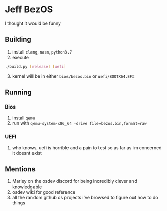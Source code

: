 # Jeff BezOS
I thought it would be funny

## Building
1. install `clang`, `nasm`, `python3.7`
2. execute 
```sh
./build.py [release] [uefi]
```
3. kernel will be in either `bios/bezos.bin` or `uefi/BOOTX64.EFI`

## Running

### Bios
1. install `qemu`
2. run with `qemu-system-x86_64 -drive file=bezos.bin,format=raw`

### UEFI
1. who knows, uefi is horrible and a pain to test so as far as im concerned it doesnt exist

## Mentions
1. Marley on the osdev discord for being incredibly clever and knowledgable 
2. osdev wiki for good reference 
3. all the random github os projects i've browsed to figure out how to do things